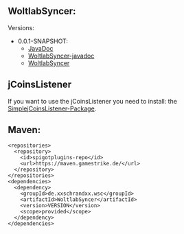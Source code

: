 ## WoltlabSyncer:

Versions:
  * 0.0.1-SNAPSHOT:
    * [JavaDoc](https://xxschrandxx.github.io/SpigotPlugins/WoltlabSyncer/0.0.1-SNAPSHOT/apidocs/)
    * [WoltlabSyncer-javadoc](https://xxschrandxx.github.io/SpigotPlugins/WoltlabSyncer/0.0.1-SNAPSHOT/WoltlabSyncer-0.0.1-SNAPSHOT-javadoc.jar)
    * [WoltlabSyncer](https://xxschrandxx.github.io/SpigotPlugins/WoltlabSyncer/0.0.1-SNAPSHOT/WoltlabSyncer-0.0.1-SNAPSHOT.jar)

## jCoinsListener
If you want to use the jCoinsListener you need to install: the [SimplejCoinsListener-Package](https://github.com/xXSchrandXx/SimplejCoinsListener).

## Maven:
```
<repositories>
  <repository>
    <id>spigotplugins-repo</id>
    <url>https://maven.gamestrike.de/</url>
  </repository>
</repositories>
<dependencies>
  <dependency>
    <groupId>de.xxschrandxx.wsc</groupId>
    <artifactId>WoltlabSyncer</artifactId>
    <version>VERSION</version>
    <scope>provided</scope>
  </dependency>
</dependencies>
```